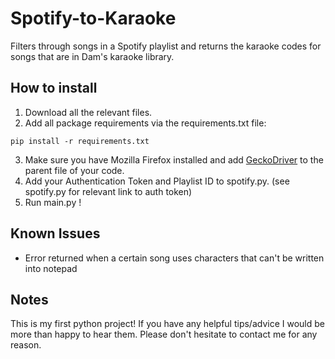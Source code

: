 # Spotify-to-Karaoke
Filters through songs in a Spotify playlist and returns the karaoke codes for songs that are in Dam's karaoke library.

## How to install
1. Download all the relevant files.
2. Add all package requirements via the requirements.txt file:
```
pip install -r requirements.txt
```
3. Make sure you have Mozilla Firefox installed and add [GeckoDriver](https://github.com/mozilla/geckodriver/releases) to the parent file of your code.
4. Add your Authentication Token and Playlist ID to spotify.py. (see spotify.py for relevant link to auth token)
5. Run main.py !

## Known Issues
- Error returned when a certain song uses characters that can't be written into notepad

## Notes
This is my first python project! If you have any helpful tips/advice I would be more than happy to hear them. Please don't hesitate to contact me for any reason.
